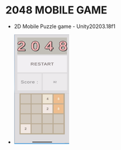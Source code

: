 # 2048 MOBILE GAME
* 2D Mobile Puzzle game - Unity20203.18f1

* <img src="/Assets/2048img.png" height="300px" width="150px">

